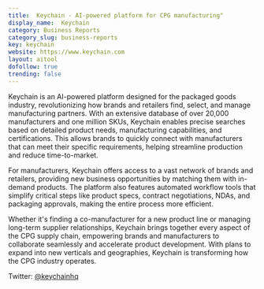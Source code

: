 ```yaml
---
title:  Keychain - AI-powered platform for CPG manufacturing"
display_name:  Keychain
category: Business Reports
category_slug: business-reports
key: keychain
website: https://www.keychain.com
layout: aitool
dofollow: true
trending: false
---
```


Keychain is an AI-powered platform designed for the packaged goods industry, revolutionizing how brands and retailers find, select, and manage manufacturing partners. With an extensive database of over 20,000 manufacturers and one million SKUs, Keychain enables precise searches based on detailed product needs, manufacturing capabilities, and certifications. This allows brands to quickly connect with manufacturers that can meet their specific requirements, helping streamline production and reduce time-to-market.

For manufacturers, Keychain offers access to a vast network of brands and retailers, providing new business opportunities by matching them with in-demand products. The platform also features automated workflow tools that simplify critical steps like product specs, contract negotiations, NDAs, and packaging approvals, making the entire process more efficient.

Whether it's finding a co-manufacturer for a new product line or managing long-term supplier relationships, Keychain brings together every aspect of the CPG supply chain, empowering brands and manufacturers to collaborate seamlessly and accelerate product development. With plans to expand into new verticals and geographies, Keychain is transforming how the CPG industry operates.


Twitter: [@keychainhq](https://x.com/keychainhq)